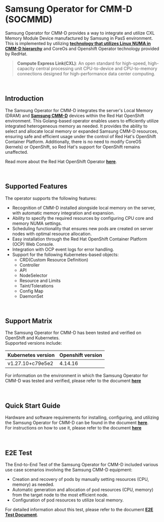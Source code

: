 # Samsung Operator for CMM-D (SOCMMD)

Samsung Operator for CMM-D provides a way to integrate and utilize CXL Memory Module Device manufactured by Samsung in PasS environment.
This is implemented by utilizing [__technology that utilizes Linux NUMA in CMM-D hierarchy__](https://semiconductor.samsung.com/news-events/tech-blog/utilizing-linux-numa-in-cmm-d-memory-tiering/) and CoreOs and Openshift Operator technology provided by RedHat.
<br>   
> __Compute Express Link(CXL)__: An open standard for high-speed, high-capacity central processing unit CPU-to-device and CPU-to-memory connections designed for high-performance data center computing.   
   
<br>   

## Introduction

The Samsung Operator for CMM-D integrates the server's Local Memory (DRAM) and [__Samsung CMM-D__](https://semiconductor.samsung.com/news-events/tech-blog/worlds-first-cmm-d-technology-leading-the-ai-era/) devices within the Red Hat OpenShift environment. This Golang-based operator enables users to efficiently utilize integrated heterogeneous memory as needed. It provides the ability to select and allocate local memory or expanded Samsung CMM-D resources, ensuring safe and efficient usage under the control of Red Hat's OpenShift Container Platform. Additionally, there is no need to modify CoreOS (kernels) or OpenShift, so Red Hat's support for OpenShift remains unaffected.   

Read more about the Red Hat OpenShift Operator [__here__](https://docs.openshift.com/container-platform/4.15/operators/index.html).
 
<br>   

## Supported Features

The operator supports the following features:

- Recognition of CMM-D installed alongside local memory on the server, with automatic memory integration and expansion.
- Ability to specify the required resources by configuring CPU core and memory NUMA settings.
- Scheduling functionality that ensures new pods are created on server nodes with optimal resource allocation.
- Easy installation through the Red Hat OpenShift Container Platform (OCP) Web Console.
- Integration with OCP event logs for error handling.
- Support for the following Kubernetes-based objects:
	- CRD(Custom Resource Definition)
	- Controller
	- API
	- NodeSelector
	- Resource and Limits
	- Taint/Tolerations   
	- Config Map
	- DaemonSet
   
<br>   	
	
## Support Matrix
The Samsung Operator for CMM-D has been tested and verified on OpenShift and Kubernetes.   
Supported versions include:   

|Kubernetes version|Openshift version| 
|-------------------|-------------------| 
|v1.27.10+c79e5e2|4.14.16| 
 
For information on the environment in which the Samsung Operator for CMM-D was tested and verified, please refer to the document [__here__](./document/CXL_requiements.md)

<br>   

## Quick Start Guide
Hardware and software requirements for installing, configuring, and utilizing the Samsung Operator for CMM-D can be found in the document [__here__](./document/Quick_Start_Guide.md).   
For instructions on how to use it, please refer to the document [__here__](./document/Quick_Start_Guide.md)  


<br>


## E2E Test
The End-to-End Test of the Samsung Operator for CMM-D included various use case scenarios involving the Samsung CMM-D equipment:   
- Creation and recovery of pods by manually setting resources (CPU, memory) as needed.
- Automatic generation and allocation of pod resources (CPU, memory) from the target node to the most efficient node.
- Configuration of pod resources to utilize local memory.
  
For detailed information about this test, please refer to the document [__E2E Test Document__](./document/E2E_Test_Guide.md).
